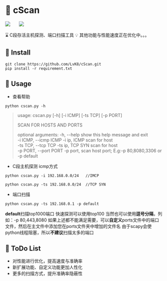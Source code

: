 # :older_man: cScan
![](https://img.shields.io/badge/python-3.7%2B-green)&emsp;&emsp;![](https://img.shields.io/badge/version-v1.0-orange)

:hourglass: C段存活主机探测、端口扫描工具
:bulb: 其他功能与性能速度正在优化中。。。
## :rocket: Install
```
git clone https://github.com/LvK8/cScan.git
pip install -r requirement.txt
```

## :rainbow: Usage
* 查看帮助
```
python cscan.py -h
```
>usage: cscan.py [-h] [-i ICMP] [-ts TCP] [-p PORT]
>
>SCAN FOR HOSTS AND PORTS
>
>optional arguments:
>  -h, --help            show this help message and exit<br/>
>  -i ICMP, --icmp ICMP  -i ip, ICMP scan for host<br/>
>  -ts TCP, --tcp TCP    -ts ip, TCP SYN scan for host<br/>
>  -p PORT, --port PORT  -p port, scan host port; E.g:-p 80,8080,3306 or -p default
* C段主机探测
icmp方式
```
python cscan.py -i 192.168.0.0/24   //IMCP

python cscan.py -ts 192.168.0.0/24  //TCP SYN
```
* 端口扫描
```
python cscan.py -ts 192.168.0.1 -p default
```
**default**扫描top1000端口
快速探测可以使用top100
当然也可以使用**逗号分隔**，列如：-p 80,443,8080
如果上述都不能满足需要，可以**自定义**ports文件中的端口文件，然后在主文件中添加您在ports文件夹中增加的文件名
由于scapy会使python线程阻塞，所以**不建议**扫描太多的端口
## :statue_of_liberty: ToDo List
* 对性能进行优化，提高速度与准确率
* 新扩展功能、自定义功能更加人性化
* 更多的扫描方式，提升准确率隐蔽性
